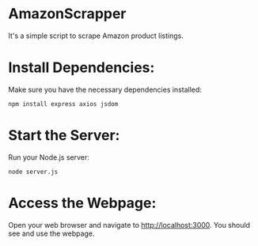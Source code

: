 # AmazonScrapper
It's a simple script to scrape Amazon product listings.

# Install Dependencies:
Make sure you have the necessary dependencies installed:
```
npm install express axios jsdom
```
# Start the Server:
Run your Node.js server:
```
node server.js
```
# Access the Webpage:
Open your web browser and navigate to [http://localhost:3000](http://localhost:3000). You should see and use the webpage.
